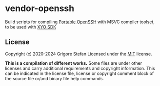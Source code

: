 # vendor-openssh
Build scripts for compiling [Portable OpenSSH](https://github.com/PowerShell/openssh-portable) with MSVC compiler toolset, to be used with [XYO SDK](https://github.com/g-stefan/xyo-sdk)

## License

Copyright (c) 2020-2024 Grigore Stefan
Licensed under the [MIT](LICENSE) license.

**This is a compilation of different works.**
Some files are under other licenses and carry additional requirements and copyright information.
This can be indicated in the license file, license or copyright comment block of the source file or/and binary file help commands.

